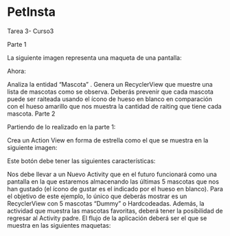 # PetInsta
Tarea 3- Curso3

Parte 1

La siguiente imagen representa una maqueta de una pantalla:


Ahora:

Analiza la entidad “Mascota” .
Genera un RecyclerView que muestre una lista de mascotas como se observa.
Deberás prevenir que cada mascota puede ser raiteada usando el ícono de hueso en blanco en comparación con el hueso amarillo que nos muestra la cantidad de raiting que tiene cada mascota.
Parte 2

Partiendo de lo realizado en la parte 1:

Crea un Action View en forma de estrella como el que se muestra en la siguiente imagen:

Este botón debe tener las siguientes características:

Nos debe llevar a un Nuevo Activity que en el futuro funcionará como una pantalla en la que estaremos almacenando las últimas 5 mascotas que nos han gustado (el ícono de gustar es el indicado por el hueso en blanco).
Para el objetivo de este ejemplo, lo único que deberás mostrar es un RecyclerView con 5 mascotas “Dummy” o Hardcodeadas.
Además, la actividad que muestra las mascotas favoritas, deberá tener la posibilidad de regresar al Activity padre.
El flujo de la aplicación deberá ser el que se muestra en las siguientes maquetas:
